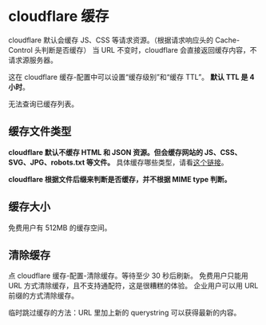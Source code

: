 # cloudflare 缓存

cloudflare 默认会缓存 JS、CSS 等请求资源。（根据请求响应头的 Cache-Control 头判断是否缓存）
当 URL 不变时，cloudflare 会直接返回缓存内容，不请求源服务器。

这在 cloudflare 缓存-配置中可以设置“缓存级别”和“缓存 TTL”。 **默认 TTL 是 4 小时**。

无法查询已缓存列表。

## 缓存文件类型

**cloudflare 默认不缓存 HTML 和 JSON 资源。但会缓存网站的 JS、CSS、SVG、JPG、robots.txt 等文件。**
具体缓存哪些类型，请看[这个链接](https://developers.cloudflare.com/cache/concepts/default-cache-behavior/#default-cached-file-extensions)。

**cloudflare 根据文件后缀来判断是否缓存，并不根据 MIME type 判断。**

## 缓存大小

免费用户有 512MB 的缓存空间。

## 清除缓存

点 cloudflare 缓存-配置-清除缓存。等待至少 30 秒后刷新。
免费用户只能用 URL 方式清除缓存，且不支持通配符，这是很糟糕的体验。
企业用户可以用 URL 前缀的方式清除缓存。

临时跳过缓存的方法：URL 里加上新的 querystring 可以获得最新的内容。
